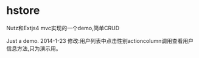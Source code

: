 hstore
======

Nutz和Extjs4 mvc实现的一个demo,简单CRUD

Just a demo.
2014-1-23
修改:用户列表中点击性别actioncolumn调用查看用户信息方法,只为演示用。
